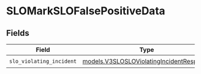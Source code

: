 # SLOMarkSLOFalsePositiveData


## Fields

| Field                                                                                      | Type                                                                                       | Required                                                                                   | Description                                                                                |
| ------------------------------------------------------------------------------------------ | ------------------------------------------------------------------------------------------ | ------------------------------------------------------------------------------------------ | ------------------------------------------------------------------------------------------ |
| `slo_violating_incident`                                                                   | [models.V3SLOSLOViolatingIncidentResponse](../models/v3slosloviolatingincidentresponse.md) | :heavy_check_mark:                                                                         | N/A                                                                                        |